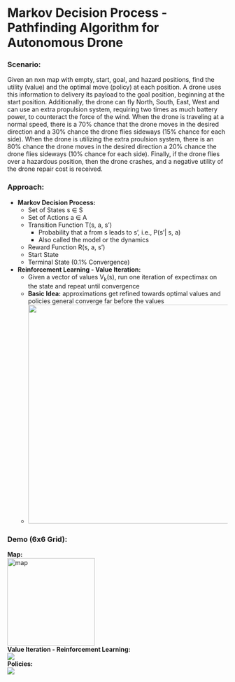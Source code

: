 # Markov Decision Process - Pathfinding Algorithm for Autonomous Drone

### Scenario:
Given an nxn map with empty, start, goal, and hazard positions, find the utility (value) and the optimal move (policy) at each position. A drone uses this information to delivery its payload to the goal position, beginning at the start position. Additionally, the drone can fly North, South, East, West and can use an extra propulsion system, requiring two times as much battery power, to counteract the force of the wind. When the drone is traveling at a normal speed, there is a 70% chance that the drone moves in the desired direction and a 30% chance the drone flies sideways (15% chance for each side). When the drone is utilizing the extra proulsion system, there is an 80% chance the drone moves in the desired direction a 20% chance the drone flies sideways (10% chance for each side). Finally, if the drone flies over a hazardous position, then the drone crashes, and a negative utility of the drone repair cost is received.

### Approach:
- **Markov Decision Process:**
  - Set of States s ∈ S
  - Set of Actions a ∈ A
  - Transition Function T(s, a, s’)
       - Probability that a from s leads to s’, i.e., P(s’| s, a)
       - Also called the model or the dynamics
  - Reward Function R(s, a, s’)
  - Start State
  - Terminal State (0.1% Convergence)
- **Reinforcement Learning - Value Iteration:**
  - Given a vector of values V<sub>k</sub>(s), run one iteration of expectimax on the state and repeat until convergence
  - **Basic Idea:** approximations get refined towards optimal values and policies general converge far before the values
  - <img width="500" src="https://github.com/varoon-enjeti/mdp-pathfinder/assets/97761722/0262239c-d97b-4ebd-800d-38d2f6637910">

### Demo (6x6 Grid):
**Map:**
<br>
<img width="200" alt="map" src="https://github.com/varoon-enjeti/mdp-pathfinder/assets/97761722/a973afcf-bc03-4f69-b7eb-bff9528d9423">
<br>
**Value Iteration - Reinforcement Learning:**
<br>
![](https://github.com/varoon-enjeti/mdp-pathfinder/assets/97761722/6d159966-b3cf-429d-96e1-b9e0f3789dce)
<br>
**Policies:**
<br>
![](https://github.com/varoon-enjeti/mdp-pathfinder/assets/97761722/964d3711-7024-49e2-bb66-4f5ba79f95bb)













